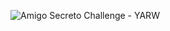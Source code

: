 ![Amigo Secreto Challenge - YARW](https://github.com/user-attachments/assets/7c473ad3-1c99-41eb-a620-2475ca0d323a)
